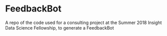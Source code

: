 # FeedbackBot
A repo of the code used for a consulting project at the Summer 2018 Insight Data Science Fellowship, to generate a FeedbackBot
